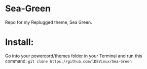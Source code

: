 # Sea-Green
Repo for my Replugged theme, Sea Green.

# Install:
Go into your powercord/themes folder in your Terminal and run this command:
```git clone https://github.com/lDEVinux/Sea-Green```
